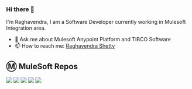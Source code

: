 ### Hi there 👋
I'm Raghavendra, I am a Software Developer currently working in Mulesoft Integration area.

- 💬 Ask me about Mulesoft Anypoint Platform and TIBCO Software
- 📫 How to reach me: [Raghavendra Shetty](https://www.linkedin.com/in/raghavendra-shetty-h/)

<!--
- 🔭 I’m currently working on ...
- 🌱 I’m currently learning ...
- 👯 I’m looking to collaborate on ...
- 🤔 I’m looking for help with ...
- 💬 Ask me about ...
- 📫 How to reach me: ...
- 😄 Pronouns: ...
- ⚡ Fun fact: ...
-->

## Ⓜ️ MuleSoft Repos

[![](https://github-readme-stats.vercel.app/api/pin/?username=raghavendrashetty93&repo=mule-rabbitmq-implementation&theme=github_dark)](https://github.com/raghavendrashetty93/mule-rabbitmq-implementation)
[![](https://github-readme-stats.vercel.app/api/pin/?username=raghavendrashetty93&repo=mule-servicenow-implementation&theme=github_dark)](https://github.com/raghavendrashetty93/mule-servicenow-implementation)
[![](https://github-readme-stats.vercel.app/api/pin/?username=raghavendrashetty93&repo=mule-circuit-breaker-implementation&theme=github_dark)](https://github.com/raghavendrashetty93/mule-circuit-breaker-implementation)
[![](https://github-readme-stats.vercel.app/api/pin/?username=raghavendrashetty93&repo=mule-apimanager-automation&theme=github_dark)](https://github.com/raghavendrashetty93/mule-apimanager-automation)
[![](https://github-readme-stats.vercel.app/api/pin/?username=raghavendrashetty93&repo=mule-simple-pagination-implementation&theme=github_dark)]([https://github.com/raghavendrashetty93/mule-apimanager-automation])


<!--
**raghavendrashetty93/raghavendrashetty93** is a ✨ _special_ ✨ repository because its `README.md` (this file) appears on your GitHub profile.

Here are some ideas to get you started:

- 🔭 I’m currently working on ...
- 🌱 I’m currently learning ...
- 👯 I’m looking to collaborate on ...
- 🤔 I’m looking for help with ...
- 💬 Ask me about ...
- 📫 How to reach me: ...
- 😄 Pronouns: ...
- ⚡ Fun fact: ...
-->

